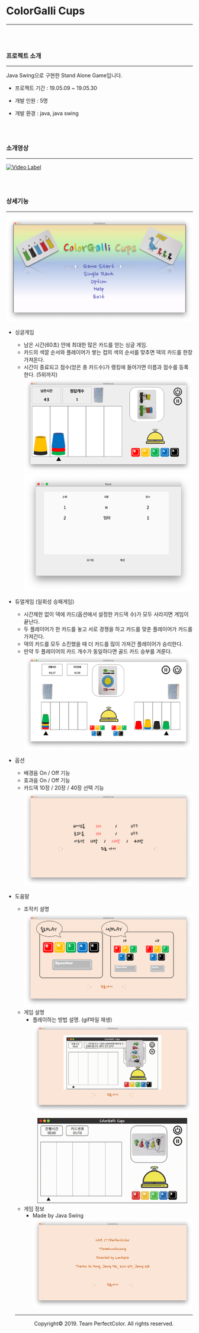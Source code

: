 # ColorGalli Cups
***

<br><br>

### 프로젝트 소개
***

Java Swing으로 구현한 Stand Alone Game입니다.

- 프로젝트 기간 : 19.05.09 ~ 19.05.30

- 개발 인원 : 5명

- 개발 환경 : java, java swing

<br><br>

### 소개영상
***

[![Video Label](http://img.youtube.com/vi/F6uuq8EpN8c/0.jpg)](https://www.youtube.com/watch?v=F6uuq8EpN8c&t=0s)


<br><br>

### 상세기능
***

![](https://raw.githubusercontent.com/seokju2ng/ColorGalliCups_Single/master/screenshot/main.png "메인 화면")

- 싱글게임
  - 남은 시간(60초) 안에 최대한 많은 카드를 얻는 싱글 게임.
  - 카드의 색깔 순서와 플레이어가 쌓는 컵의 색의 순서를 맞추면 덱의 카드를 한장 가져온다.
  - 시간이 종료되고 점수(얻은 총 카드수)가 랭킹에 들어가면 이름과 점수를 등록한다. (5위까지)
  ![](https://raw.githubusercontent.com/seokju2ng/ColorGalliCups_Single/master/screenshot/1p-mode.png "싱글 플레이 화면")
  ![](https://raw.githubusercontent.com/seokju2ng/ColorGalliCups_Single/master/screenshot/rank.png "랭킹 서비스 화면")


- 듀얼게임 (일회성 승패게임)
  - 시간제한 없이 덱에 카드(옵션에서 설정한 카드덱 수)가 모두 사라지면 게임이 끝난다.
  - 두 플레이어가 한 카드를 놓고 서로 경쟁을 하고 카드를 맞춘 플레이어가 카드를 가져간다.
  - 덱의 카드를 모두 소진했을 때 더 카드를 많이 가져간 플레이어가 승리한다.
  - 만약 두 플레이어의 카드 개수가 동일하다면 골드 카드 승부를 겨룬다.
  ![](https://raw.githubusercontent.com/seokju2ng/ColorGalliCups_Single/master/screenshot/2p-mode.png "듀얼 플레이 화면")
  
  
- 옵션
  - 배경음 On / Off 기능
  - 효과음 On / Off 기능
  - 카드덱 10장 / 20장 / 40장 선택 기능
  ![](https://raw.githubusercontent.com/seokju2ng/ColorGalliCups_Single/master/screenshot/option.png "옵션 선택 화면")
  
  
- 도움말
  - 조작키 설명
    ![](https://raw.githubusercontent.com/seokju2ng/ColorGalliCups_Single/master/screenshot/control-key.png "조작키 설명 화면")
  - 게임 설명
    - 플레이하는 방법 설명. (gif파일 재생)
    ![](https://raw.githubusercontent.com/seokju2ng/ColorGalliCups_Single/master/screenshot/way-to-play.png "플레이 방법 화면")
    ![](https://raw.githubusercontent.com/seokju2ng/ColorGalliCups_Single/master/image/tutorial.gif "튜토리얼 동영상")
  - 게임 정보
    - Made by Java Swing
    ![](https://raw.githubusercontent.com/seokju2ng/ColorGalliCups_Single/master/screenshot/game-info.png "게임 정보 화면")

  ---
  
  <p align="center">Copyright&copy; 2019. Team PerfectColor. All rights reserved.</p>


